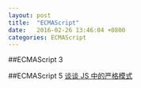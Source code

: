 ```yaml
---
layout: post
title:  "ECMAScript"
date:   2016-02-26 13:46:04 +0800
categories: ECMAScript
---
```


##ECMAScript 3


##ECMAScript 5
[谈谈 JS 中的严格模式](https://segmentfault.com/a/1190000004482420)